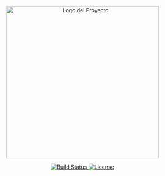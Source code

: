<p align="center"> <a href="https://github.com/tu-usuario/tu-repositorio" target="_blank"> <img src="https://raw.githubusercontent.com/laravel/art/master/logo-lockup/5%20SVG/2%20CMYK/1%20Full%20Color/laravel-logolockup-cmyk-red.svg" width="400" alt="Logo del Proyecto"> </a> </p><p align="center"> <a href="https://github.com/tu-usuario/tu-repositorio/actions"> <img src="https://github.com/tu-usuario/tu-repositorio/workflows/tests/badge.svg" alt="Build Status"> </a> <a href="https://github.com/tu-usuario/tu-repositorio"> <img src="https://img.shields.io/github/license/tu-usuario/tu-repositorio" alt="License"> </a> </p>
